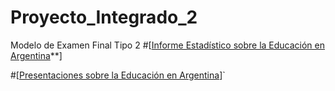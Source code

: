 # Proyecto_Integrado_2
Modelo de Examen Final Tipo 2
#[[Informe Estadístico sobre la Educación en Argentina](**https://chatgpt.com/c/67406e90-328c-8003-b2f0-8dfc8b357610)**]

#[[Presentaciones sobre la Educación en Argentina](https://gamma.app/docs/Analisis-del-Sistema-Educativo-Argentino-na596eq54m6n294)]`
